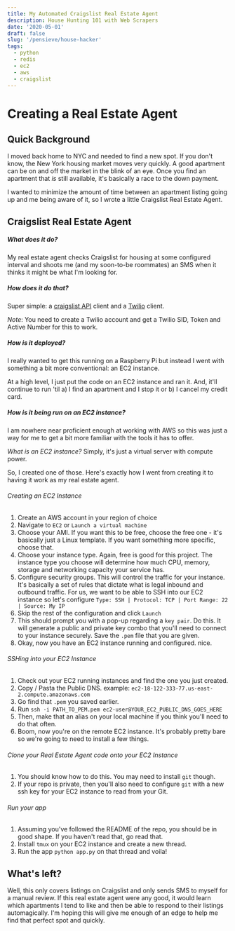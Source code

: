 ```yaml
---
title: My Automated Craigslist Real Estate Agent
description: House Hunting 101 with Web Scrapers
date: '2020-05-01'
draft: false
slug: '/pensieve/house-hacker'
tags:
  - python
  - redis
  - ec2
  - aws
  - craigslist
---
```


# Creating a Real Estate Agent

## Quick Background

I moved back home to NYC and needed to find a new spot. If you don't know, the New York housing market moves very quickly. A good apartment can be on and off the market in the blink of an eye. Once you find an apartment that _is_ still available, it's basically a race to the down payment.

I wanted to minimize the amount of time between an apartment listing going up and me being aware of it, so I wrote a little Craigslist Real Estate Agent.

## Craigslist Real Estate Agent

##### What does it do?

My real estate agent checks Craigslist for housing at some configured interval and shoots me (and my soon-to-be roommates) an SMS when it thinks it might be what I'm looking for.

##### How does it do that?

Super simple: a [craigslist API](https://github.com/juliomalegria/python-craigslist) client and a [Twilio](https://www.twilio.com/) client.

_Note_: You need to create a Twilio account and get a Twilio SID, Token and Active Number for this to work.

##### How is it deployed?

I really wanted to get this running on a Raspberry Pi but instead I went with something a bit more conventional: an EC2 instance.

At a high level, I just put the code on an EC2 instance and ran it. And, it'll continue to run 'til a) I find an apartment and I stop it or b) I cancel my credit card.

##### How is it being run on an EC2 instance?

I am nowhere near proficient enough at working with AWS so this was just a way for me to get a bit more familiar with the tools it has to offer.

_What is an EC2 instance?_ Simply, it's just a virtual server with compute power.

So, I created one of those. Here's exactly how I went from creating it to having it work as my real estate agent.

###### Creating an EC2 Instance

1. Create an AWS account in your region of choice
2. Navigate to `EC2` or `Launch a virtual machine`
3. Choose your AMI. If you want this to be free, choose the free one - it's basically just a Linux template. If you want something more specific, choose that.
4. Choose your instance type. Again, free is good for this project. The instance type you choose will determine how much CPU, memory, storage and networking capacity your service has.
5. Configure security groups. This will control the traffic for your instance. It's basically a set of rules that dictate what is legal inbound and outbound traffic. For us, we want to be able to SSH into our EC2 instance so let's configure `Type: SSH | Protocol: TCP | Port Range: 22 | Source: My IP`
6. Skip the rest of the configuration and click `Launch`
7. This should prompt you with a pop-up regarding a `key pair`. Do this. It will generate a public and private key combo that you'll need to connect to your instance securely. Save the `.pem` file that you are given.
8. Okay, now you have an EC2 instance running and configured. nice.

###### SSHing into your EC2 Instance

1. Check out your EC2 running instances and find the one you just created.
2. Copy / Pasta the Public DNS. example: `ec2-18-122-333-77.us-east-2.compute.amazonaws.com`
3. Go find that `.pem` you saved earlier.
4. Run `ssh -i PATH_TO_PEM.pem ec2-user@YOUR_EC2_PUBLIC_DNS_GOES_HERE`
5. Then, make that an alias on your local machine if you think you'll need to do that often.
6. Boom, now you're on the remote EC2 instance. It's probably pretty bare so we're going to need to install a few things.

###### Clone your Real Estate Agent code onto your EC2 Instance

1. You should know how to do this. You may need to install `git` though.
2. If your repo is private, then you'll also need to configure `git` with a new ssh key for your EC2 instance to read from your Git.

###### Run your app

1. Assuming you've followed the README of the repo, you should be in good shape. If you haven't read that, go read that.
2. Install `tmux` on your EC2 instance and create a new thread.
3. Run the app `python app.py` on that thread and voila!

## What's left?

Well, this only covers listings on Craigslist and only sends SMS to myself for a manual review. If this real estate agent were any good, it would learn which apartments I tend to like and then be able to respond to their listings automagically. I'm hoping this will give me enough of an edge to help me find that perfect spot and quickly.
